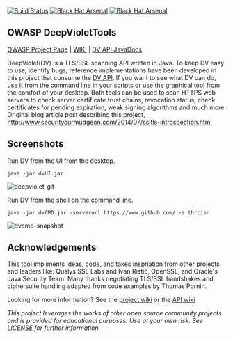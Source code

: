 [![Build Status](https://travis-ci.org/spoofzu/DeepVioletTools.svg?branch=master)](https://travis-ci.org/spoofzu/DeepVioletTools)
[![Black Hat Arsenal](https://www.toolswatch.org/badges/arsenal/2016.svg)](http://www.blackhat.com/eu-16/arsenal.html#milton-smith)
[![Black Hat Arsenal](https://github.com/toolswatch/badges/blob/master/arsenal/usa/2018.svg)](https://www.blackhat.com/us-18/arsenal/schedule/index.html#deepviolet-ssltls-scanning-api-38-tools-10724)

## OWASP DeepVioletTools

[OWASP Project Page](https://www.owasp.org/index.php/OWASP_DeepViolet_TLS/SSL_Scanner) | 
[WIKI](https://github.com/spoofzu/DeepVioletTools/wiki) | 
[DV API JavaDocs](https://github.com/spoofzu/DeepViolet/wiki/Hardhats)

DeepViolet(DV) is a TLS/SSL scanning API written in Java. To keep DV easy to use, identify bugs, reference implementations have been developed in this project that consume the [DV API](https://github.com/spoofzu/DeepViolet/). If you want to see what DV can do, use it from the command line in your scripts or use the graphical tool from the comfort of your desktop. Both tools can be used to scan HTTPS web servers to check server certificate trust chains, revocation status, check certificates for pending expiration, weak signing algorithms and much more.  Original blog article post describing this project, http://www.securitycurmudgeon.com/2014/07/ssltls-introspection.html

## Screenshots

Run DV from the UI from the desktop.

```
java -jar dvUI.jar
```
![deepviolet-git](https://cloud.githubusercontent.com/assets/8450615/14919921/e04f22c4-0ddf-11e6-9d16-2b15e1a57c37.jpg)

Run DV from the shell on the command line.

```
java -jar dvCMD.jar -serverurl https://www.github.com/ -s thrcisn
```

![dvcmd-snapshot](https://cloud.githubusercontent.com/assets/8450615/15344407/8209d2ba-1c5b-11e6-9321-3397ba35359d.png)

## Acknowledgements
This tool impliments ideas, code, and takes inspriation from other projects and leaders like: Qualys SSL Labs and Ivan Ristić, OpenSSL, and Oracle's Java Security Team.  Many thanks negotiating TLS/SSL handshakes and ciphersuite handling adapted from code examples by Thomas Pornin.

Looking for more information?  See the [project wiki](https://github.com/spoofzu/DeepVioletTools/wiki) or the [API wiki](https://github.com/spoofzu/DeepViolet/wiki)

<i>This project leverages the works of other open source community projects and is provided for educational purposes.  Use at your own risk.  See [LICENSE](https://github.com/spoofzu/DeepViolet/blob/master/LICENSE) for further information.</i>

